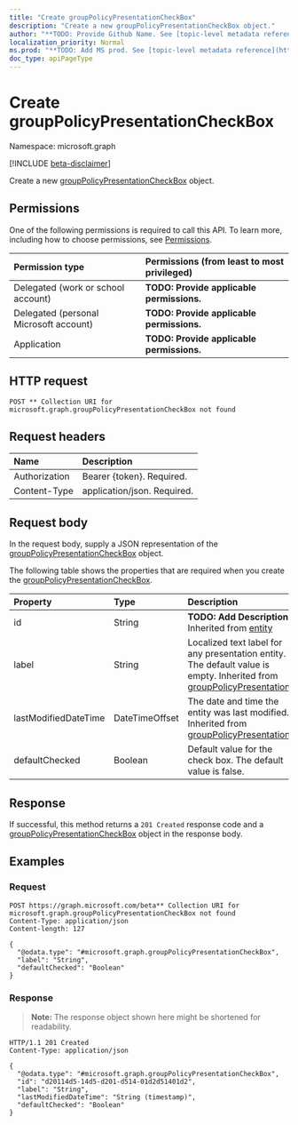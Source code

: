 ```yaml
---
title: "Create groupPolicyPresentationCheckBox"
description: "Create a new groupPolicyPresentationCheckBox object."
author: "**TODO: Provide Github Name. See [topic-level metadata reference](https://msgo.azurewebsites.net/add/document/guidelines/metadata.html#topic-level-metadata)**"
localization_priority: Normal
ms.prod: "**TODO: Add MS prod. See [topic-level metadata reference](https://msgo.azurewebsites.net/add/document/guidelines/metadata.html#topic-level-metadata)**"
doc_type: apiPageType
---
```


# Create groupPolicyPresentationCheckBox
Namespace: microsoft.graph

[!INCLUDE [beta-disclaimer](../../includes/beta-disclaimer.md)]

Create a new [groupPolicyPresentationCheckBox](../resources/grouppolicypresentationcheckbox.md) object.

## Permissions
One of the following permissions is required to call this API. To learn more, including how to choose permissions, see [Permissions](/graph/permissions-reference).

|Permission type|Permissions (from least to most privileged)|
|:---|:---|
|Delegated (work or school account)|**TODO: Provide applicable permissions.**|
|Delegated (personal Microsoft account)|**TODO: Provide applicable permissions.**|
|Application|**TODO: Provide applicable permissions.**|

## HTTP request

<!-- {
  "blockType": "ignored"
}
-->
``` http
POST ** Collection URI for microsoft.graph.groupPolicyPresentationCheckBox not found
```

## Request headers
|Name|Description|
|:---|:---|
|Authorization|Bearer {token}. Required.|
|Content-Type|application/json. Required.|

## Request body
In the request body, supply a JSON representation of the [groupPolicyPresentationCheckBox](../resources/grouppolicypresentationcheckbox.md) object.

The following table shows the properties that are required when you create the [groupPolicyPresentationCheckBox](../resources/grouppolicypresentationcheckbox.md).

|Property|Type|Description|
|:---|:---|:---|
|id|String|**TODO: Add Description** Inherited from [entity](../resources/entity.md)|
|label|String|Localized text label for any presentation entity. The default value is empty. Inherited from [groupPolicyPresentation](../resources/grouppolicypresentation.md)|
|lastModifiedDateTime|DateTimeOffset|The date and time the entity was last modified. Inherited from [groupPolicyPresentation](../resources/grouppolicypresentation.md)|
|defaultChecked|Boolean|Default value for the check box. The default value is false.|



## Response

If successful, this method returns a `201 Created` response code and a [groupPolicyPresentationCheckBox](../resources/grouppolicypresentationcheckbox.md) object in the response body.

## Examples

### Request
<!-- {
  "blockType": "request",
  "name": "create_grouppolicypresentationcheckbox_from_"
}
-->
``` http
POST https://graph.microsoft.com/beta** Collection URI for microsoft.graph.groupPolicyPresentationCheckBox not found
Content-Type: application/json
Content-length: 127

{
  "@odata.type": "#microsoft.graph.groupPolicyPresentationCheckBox",
  "label": "String",
  "defaultChecked": "Boolean"
}
```


### Response
>**Note:** The response object shown here might be shortened for readability.
<!-- {
  "blockType": "response",
  "truncated": true,
  "@odata.type": "microsoft.graph.groupPolicyPresentationCheckBox"
}
-->
``` http
HTTP/1.1 201 Created
Content-Type: application/json

{
  "@odata.type": "#microsoft.graph.groupPolicyPresentationCheckBox",
  "id": "d20114d5-14d5-d201-d514-01d2d51401d2",
  "label": "String",
  "lastModifiedDateTime": "String (timestamp)",
  "defaultChecked": "Boolean"
}
```

